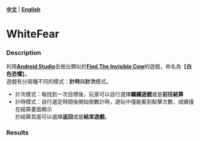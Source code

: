 [**中文**](./README.md) | [**English**](./README_en.md)
# WhiteFear
### Description
利用[**Android Studio**](https://developer.android.com/studio)去做出類似於[**Find The Invisible Cow**](https://findtheinvisiblecow.com/)的遊戲，命名為【**白色恐懼**】。  
遊戲有分兩種不同的模式：**計時**與**計次**模式。  
* 計次模式：每找到一次目標後，玩家可以自行選擇**繼續遊戲**或是**前往結算**  
* 計時模式：自行選定時間後開始倒數計時，遊玩中僅能看到點擊次數，成績僅在結算畫面顯示  
於結算頁面可以選擇**返回**或是**結束遊戲**。  
### Results
